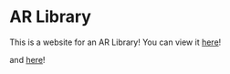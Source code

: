 # AR Library
This is a website for an AR Library! You can view it [here](Website.html)!

and [here](MariusBusinessCard.html)!
